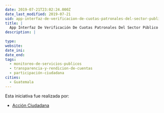 ```yaml
---
date: 2019-07-21T23:02:24.000Z
date_last_modified: 2019-07-21
uid: app-interfaz-de-verificacion-de-cuotas-patronales-del-sector-publico-y-privado-igss-guatemala
title: |
  App Interfaz De Verificación De Cuotas Patronales Del Sector Público Y Privado Igss, Guatemala
description: |
  
type: 
website: 
date_ini: 
date_end: 
tags:
  - monitoreo-de-servicios-publicos
  - transparencia-y-rendicion-de-cuentas
  - participación-ciudadana
cities: 
  - Guatemala
---
```


Esta iniciativa fue realizada por:

- [Acción Ciudadana](/organizaciones/accion-ciudadana)
